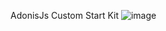 AdonisJs Custom Start Kit 
![image](https://github.com/user-attachments/assets/09cab664-e5d7-4787-b6d6-d86dcd66038e)
